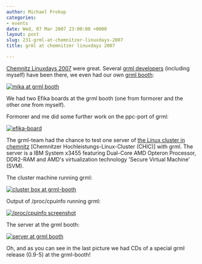 ```yaml
---
author: Michael Prokop
categories:
- events
date: Wed, 07 Mar 2007 23:00:00 +0000
layout: post
slug: 231-grml-at-chemnitzer-linuxdays-2007
title: grml at chemnitzer linuxdays 2007

---
```

[Chemnitz Linuxdays 2007](http://chemnitzer.linux-tage.de/2007/info/) were great. Several [grml developers](https://grml.org/team/) (including myself) have been there, we even had our own [grml booth](http://chemnitzer.linux-tage.de/2007/live/plan.html):

[![mika at grml booth](/images/DSC_0004.serendipityThumb.jpg)](/images/DSC_0004.jpg)

We had two Efika boards at the grml booth (one from formorer and the other one from myself).

Formorer and me did some further work on the ppc\-port of grml:

[![efika-board](/images/2007-03-03_15h13_IMG_1524.serendipityThumb.jpg)](/images/2007-03-03_15h13_IMG_1524.jpg)

The grml\-team had the chance to test one server of [the Linux cluster in chemnitz](http://www.heise.de/newsticker/meldung/84925) \[Chemnitzer Hochleistungs\-Linux\-Cluster (CHIC)] with grml. The server is a IBM System x3455 featuring Dual\-Core AMD Opteron Processor, DDR2\-RAM and AMD's virtualization technology 'Secure Virtual Machine' (SVM).

The cluster machine running grml:

[![cluster box at grml-booth](/images/2007-03-03_15h23_IMG_1541.serendipityThumb.jpg)](/images/2007-03-03_15h23_IMG_1541.jpg)

Output of /proc/cpuinfo running grml:

[![/proc/cpuinfo screenshot](/images/2007-03-03_15h44_IMG_1550.serendipityThumb.jpg)](/images/2007-03-03_15h44_IMG_1550.jpg)

The server at the grml booth:

[![server at grml booth](/images/2007-03-03_15h14_IMG_1527.serendipityThumb.jpg)](/images/2007-03-03_15h14_IMG_1527.jpg)

Oh, and as you can see in the last picture we had CDs of a special grml release (0\.9\-5\) at the grml\-booth!
